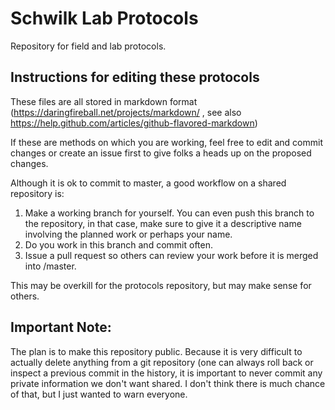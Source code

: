 Schwilk Lab Protocols
=====================

Repository for field and lab protocols.

Instructions for editing these protocols
----------------------------------------

These files are all stored in markdown format (https://daringfireball.net/projects/markdown/ , see also https://help.github.com/articles/github-flavored-markdown)

If these are methods on which you are working, feel free to edit and commit changes or create an issue first to give folks a heads up on the proposed changes.

Although it is ok to commit to master, a good workflow on a shared repository is:

  1. Make a working branch for yourself.  You can even push this branch to the repository, in that case, make sure to give it a descriptive name involving the planned work or perhaps your name.
  2. Do you work in this branch and commit often.
  3. Issue a pull request so others can review your work before it is merged into /master.

  This may be overkill for the protocols repository, but may make sense for others.

Important Note:
---------------

The plan is to make this repository public.  Because it is very difficult to actually delete anything from a git repository (one can always roll back or inspect a previous commit in the history, it is important to never commit any private information we don't want shared.  I don't think there is much chance of that, but I just wanted to warn everyone.
